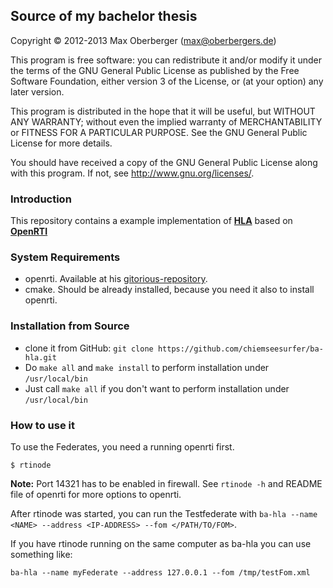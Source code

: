 Source of my bachelor thesis
-----------
Copyright &copy; 2012-2013 Max Oberberger (max@oberbergers.de)

This program is free software: you can redistribute it and/or modify
it under the terms of the GNU General Public License as published by
the Free Software Foundation, either version 3 of the License, or
(at your option) any later version.

This program is distributed in the hope that it will be useful,
but WITHOUT ANY WARRANTY; without even the implied warranty of
MERCHANTABILITY or FITNESS FOR A PARTICULAR PURPOSE. See the 
GNU General Public License for more details.

You should have received a copy of the GNU General Public License 
along with this program.  If not, see <http://www.gnu.org/licenses/>.


### Introduction 
This repository contains a example implementation of **[HLA][]** based on
**[OpenRTI][]**

[OpenRTI]: https://gitorious.org/openrti
[HLA]: http://en.wikipedia.org/wiki/High-level_architecture_(simulation)

### System Requirements
- openrti. Available at his [gitorious-repository][OpenRTI].
- cmake. Should be already installed, because you need it also to install
  openrti.

### Installation from Source
- clone it from GitHub: `git clone https://github.com/chiemseesurfer/ba-hla.git`
- Do `make all` and `make install` to perform installation under
  `/usr/local/bin`
- Just call `make all` if you don't want to perform installation under `/usr/local/bin`


### How to use it
To use the Federates, you need a running openrti first.

    $ rtinode

**Note:** Port 14321 has to be enabled in firewall. See `rtinode -h` and README
file of openrti for more options to openrti.

After rtinode was started, you can run the Testfederate with `ba-hla --name
<NAME> --address <IP-ADDRESS> --fom </PATH/TO/FOM>`.

If you have rtinode running on the same computer as ba-hla you can use something
like:
    
    ba-hla --name myFederate --address 127.0.0.1 --fom /tmp/testFom.xml
